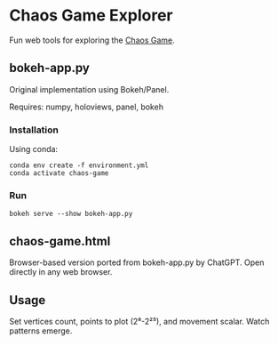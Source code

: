 # Chaos Game Explorer

Fun web tools for exploring the [Chaos Game](https://www.youtube.com/watch?v=k3V72Qvcn94).

## bokeh-app.py
Original implementation using Bokeh/Panel. 

Requires: numpy, holoviews, panel, bokeh

### Installation
Using conda:

```
conda env create -f environment.yml
conda activate chaos-game
```

### Run
```
bokeh serve --show bokeh-app.py
```

## chaos-game.html
Browser-based version ported from bokeh-app.py by ChatGPT. Open directly in any web browser.

## Usage
Set vertices count, points to plot (2⁸-2²⁵), and movement scalar. Watch patterns emerge.

